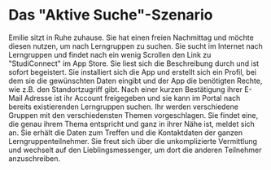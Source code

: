 # Das "Aktive Suche"-Szenario

Emilie sitzt in Ruhe zuhause. Sie hat einen freien Nachmittag und möchte diesen nutzen, um nach Lerngruppen zu suchen. Sie sucht im Internet nach Lerngruppen und findet nach ein wenig Scrollen den Link zu "StudiConnect" im App Store. Sie liest sich die Beschreibung durch und ist sofort begeistert. Sie installiert sich die App und erstellt sich ein Profil, bei dem sie die gewünschten Daten eingibt und der App die benötigten Rechte, wie z.B. den Standortzugriff gibt. Nach einer kurzen Bestätigung ihrer E-Mail Adresse ist ihr Account freigegeben und sie kann im Portal nach bereits existierenden Lerngruppen suchen. Ihr werden verschiedene Gruppen mit den verschiedensten Themen vorgeschlagen. Sie findet eine, die genau ihrem Thema entspricht und ganz in ihrer Nähe ist, meldet sich an. Sie erhält die Daten zum Treffen und die Kontaktdaten der ganzen Lerngruppenteilnehmer. Sie freut sich über die unkomplizierte Vermittlung und wechselt auf den Lieblingsmessenger, um dort die anderen Teilnehmer anzuschreiben.
